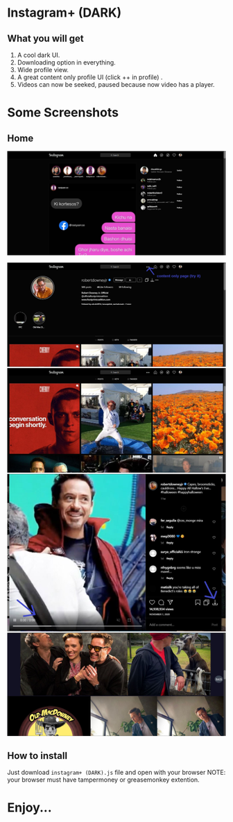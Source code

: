# Instagram+ (DARK)
## What you will get
1. A cool dark UI.
2. Downloading option in everything.
3. Wide profile view.
4. A great content only profile UI (click ++ in profile) .
5. Videos can now be seeked, paused because now video has a player.

# Some Screenshots
## Home
![downloads](./readme/home.JPG)  

![downloads](./readme/profile.JPG)   
![downloads](./readme/wide.JPG)  
![downloads](./readme/player.JPG)
![downloads](./readme/scrollbar.JPG)  


## How to install
Just download `instagram+ (DARK).js` file and open with your browser
NOTE: your browser must have tampermoney or greasemonkey extention.

# Enjoy...
